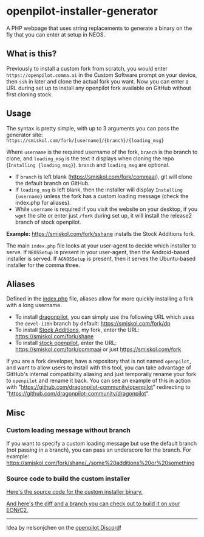 # openpilot-installer-generator
A PHP webpage that uses string replacements to generate a binary on the fly that you can enter at setup in NEOS.

## What is this?
Previously to install a custom fork from scratch, you would enter `https://openpilot.comma.ai` in the Custom Software prompt on your device, then `ssh` in later and clone the actual fork you want. Now you can enter a URL during set up to install any openpilot fork available on GitHub without first cloning stock.

## Usage
The syntax is pretty simple, with up to 3 arguments you can pass the generator site: `https://smiskol.com/fork/[username]/{branch}/{loading_msg}`

Where `username` is the required username of the fork, `branch` is the branch to clone, and `loading_msg` is the text it displays when cloning the repo (`Installing {loading_msg}`). `branch` and `loading_msg` are optional.

- If `branch` is left blank (https://smiskol.com/fork/commaai), git will clone the default branch on GitHub.
- If `loading_msg` is left blank, then the installer will display `Installing {username}` unless the fork has a custom loading message (check the index.php for aliases).
- While `username` is required if you visit the website on your desktop, if you `wget` the site or enter just `/fork` during set up, it will install the release2 branch of stock openpilot.

**Example:** https://smiskol.com/fork/sshane installs the Stock Additions fork.

The main `index.php` file looks at your user-agent to decide which installer to serve. If `NEOSSetup` is present in your user-agent, then the Android-based installer is served. If `AGNOSSetup` is present, then it serves the Ubuntu-based installer for the comma three.

## Aliases
Defined in the [index.php](fork/index.php) file, aliases allow for more quickly installing a fork with a long username.

- To install [dragonpilot](https://github.com/dragonpilot-community/dragonpilot), you can simply use the following URL which uses the `devel-i18n` branch by default: https://smiskol.com/fork/dp
- To install [Stock Additions](https://github.com/sshane/openpilot), my fork, enter the URL: https://smiskol.com/fork/shane
- To install [stock openpilot](https://github.com/commaai/openpilot), enter the URL: https://smiskol.com/fork/commaai or just https://smiskol.com/fork

If you are a fork developer, have a repository that is not named `openpilot`, and want to allow users to install with this tool, you can take advantage of GitHub's internal compatibility aliasing and just temporaily rename your fork to `openpilot` and rename it back. You can see an example of this in action with "https://github.com/dragonpilot-community/openpilot" redirecting to "https://github.com/dragonpilot-community/dragonpilot". 

## Misc
### Custom loading message without branch
If you want to specify a custom loading message but use the default branch (not passing in a branch), you can pass an underscore for the branch. For example: https://smiskol.com/fork/shane/_/some%20additions%20or%20something

### Source code to build the custom installer
[Here's the source code for the custom installer binary.](/misc/installer_source_neos.c)

[And here's the diff and a branch you can check out to build it on your EON/C2.](https://github.com/sshane/openpilot/compare/6f703eaf4e0de0cbd61d30cb8468004d2949298f...sshane:installer)

---
Idea by nelsonjchen on the [openpilot Discord](https://discord.comma.ai/)!
